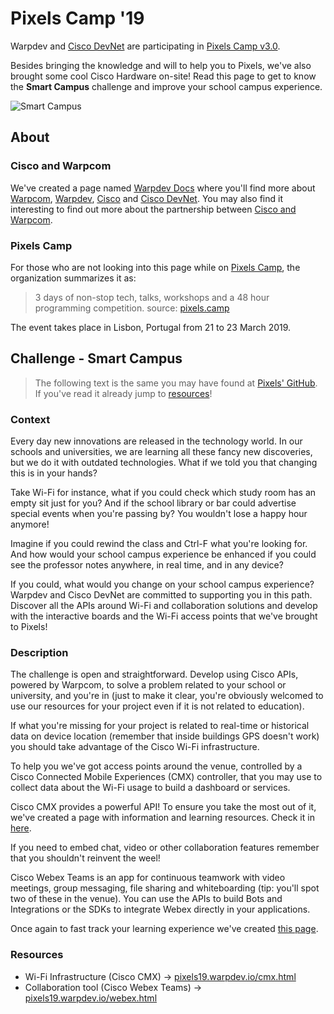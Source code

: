 # Pixels Camp '19

Warpdev and [Cisco DevNet](https://developer.cisco.com/) are participating in [Pixels Camp v3.0](https://pixels.camp/). 

Besides bringing the knowledge and will to help you to Pixels, we've also brought some cool Cisco Hardware on-site! 
Read this page to get to know the **Smart Campus** challenge and improve your school campus experience.

![Smart Campus](https://raw.githubusercontent.com/warpdev-bywarpcom/Pixels19/master/assets/smart-campus.jpg "Smart Campus")

## About 

### Cisco and Warpcom

We've created a page named [Warpdev Docs](https://docs.warpdev.io/) where you'll find more about [Warpcom](https://docs.warpdev.io/#warpcom), [Warpdev](https://docs.warpdev.io/#warpdev), [Cisco](https://docs.warpdev.io/cisco/) and [Cisco DevNet](https://docs.warpdev.io/cisco/#devnet).
You may also find it interesting to find out more about the partnership between [Cisco and Warpcom](https://docs.warpdev.io/cisco/#cisco-and-warpcom).

### Pixels Camp

For those who are not looking into this page while on [Pixels Camp](https://pixels.camp/), the organization summarizes it as: 

> 3 days of non-stop tech, talks, workshops and a 48 hour programming competition.
> source: [pixels.camp](https://pixels.camp/)


The event takes place in Lisbon, Portugal from 21 to 23 March 2019.

## Challenge - Smart Campus

> The following text is the same you may have found at [Pixels' GitHub](https://github.com/PixelsCamp/hackathon/blob/master/v3.0/cisco-warpcom_smart-campus.md).
> If you've read it already jump to [resources](#resources)!


### Context

Every day new innovations are released in the technology world. 
In our schools and universities, we are learning all these fancy new discoveries, but we do it with outdated technologies. 
What if we told you that changing this is in your hands?

Take Wi-Fi for instance, what if you could check which study room has an empty sit just for you? And if the school library or bar could advertise special events when you're passing by? You wouldn't lose a happy hour anymore!

Imagine if you could rewind the class and Ctrl-F what you're looking for. And how would your school campus experience be enhanced if you could see the professor notes anywhere, in real time, and in any device?

If you could, what would you change on your school campus experience?
Warpdev and Cisco DevNet are committed to supporting you in this path. Discover all the APIs around Wi-Fi and collaboration solutions and develop with the interactive boards and the Wi-Fi access points that we've brought to Pixels!

### Description

The challenge is open and straightforward. Develop using Cisco APIs, powered by Warpcom, to solve a problem related to your school or university, and you're in (just to make it clear, you're obviously welcomed to use our resources for your project even if it is not related to education).

If what you're missing for your project is related to real-time or historical data on device location (remember that inside buildings GPS doesn't work) you should take advantage of the Cisco Wi-Fi infrastructure.

To help you we've got access points around the venue, controlled by a Cisco Connected Mobile Experiences (CMX) controller, that you may use to collect data about the Wi-Fi usage to build a dashboard or services. 

Cisco CMX provides a powerful API! To ensure you take the most out of it, we've created a page with information and learning resources. Check it in [here](https://pixels19.warpdev.io/cmx.html).

If you need to embed chat, video or other collaboration features remember that you shouldn't reinvent the weel! 

Cisco Webex Teams is an app for continuous teamwork with video meetings, group messaging, file sharing and whiteboarding (tip: you'll spot two of these in the venue). You can use the APIs to build Bots and Integrations or the SDKs to integrate Webex directly in your applications.

Once again to fast track your learning experience we've created [this page](https://pixels19.warpdev.io/webex.html).

### Resources

- Wi-Fi Infrastructure (Cisco CMX) -> [pixels19.warpdev.io/cmx.html](https://pixels19.warpdev.io/cmx.html)
- Collaboration tool (Cisco Webex Teams) -> [pixels19.warpdev.io/webex.html](https://pixels19.warpdev.io/webex.html)
